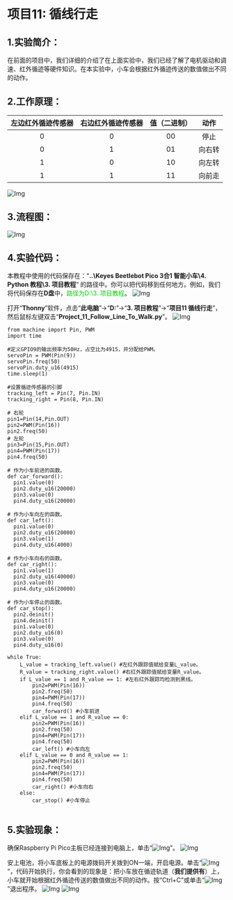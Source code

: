 # 项目11: 循线行走


## 1.实验简介：
在前面的项目中，我们详细的介绍了在上面实验中，我们已经了解了电机驱动和调速、红外循迹等硬件知识。在本实验中，小车会根据红外循迹传送的数值做出不同的动作。

## 2.工作原理：
|左边红外循迹传感器|右边红外循迹传感器|值（二进制）|动作|
| :--: | :--: | :--: | :--: |
|0|0|00|停止|
|0|1|01|向右转|
|1|0|10|向左转|
|1|1|11|向前走|
![Img](../../media/项目11-2img-20230522175919.png)

## 3.流程图：
![Img](../../media/项目11-3img-20230330133157.png)

## 4.实验代码：
本教程中使用的代码保存在：“**..\Keyes Beetlebot Pico 3合1 智能小车\4. Python 教程\3. 项目教程**” 的路径中。你可以把代码移到任何地方。例如，我们将代码保存在**D盘**中，<span style="color: rgb(0, 209, 0);">路径为D:\3. 项目教程</span>。
![Img](../../media/电脑D盘路径img-20230601164744.png)

打开“**Thonny**”软件，点击“**此电脑**”→“**D:**”→“**3. 项目教程**”→“**项目11 循线行走**”，然后鼠标左键双击“**Project_11_Follow_Line_To_Walk.py**”。
![Img](../../media/项目11-4img-20230602102055.png)

```
from machine import Pin, PWM
import time

#定义GPIO9的输出频率为50Hz，占空比为4915，并分配给PWM。
servoPin = PWM(Pin(9))
servoPin.freq(50)
servoPin.duty_u16(4915)
time.sleep(1)

#设置循迹传感器的引脚
tracking_left = Pin(7, Pin.IN)
tracking_right = Pin(8, Pin.IN)

# 右轮
pin1=Pin(14,Pin.OUT)
pin2=PWM(Pin(16))
pin2.freq(50)
# 左轮
pin3=Pin(15,Pin.OUT)
pin4=PWM(Pin(17))
pin4.freq(50)

# 作为小车前进的函数。
def car_forward(): 
  pin1.value(0)
  pin2.duty_u16(20000) 
  pin3.value(0)
  pin4.duty_u16(20000) 

# 作为小车向左的函数。
def car_left(): 
  pin1.value(0)
  pin2.duty_u16(20000)  
  pin3.value(1)
  pin4.duty_u16(4000) 

# 作为小车向右的函数。
def car_right(): 
  pin1.value(1)
  pin2.duty_u16(40000)  
  pin3.value(0)
  pin4.duty_u16(20000)

# 作为小车停止的函数。
def car_stop():
  pin2.deinit()
  pin4.deinit()
  pin1.value(0)
  pin2.duty_u16(0)  
  pin3.value(0)
  pin4.duty_u16(0)

while True:
    L_value = tracking_left.value() #左红外跟踪值赋给变量L_value。
    R_value = tracking_right.value() #右红外跟踪值赋给变量R_value。
    if L_value == 1 and R_value == 1: #左右红外跟踪均检测到黑线。
        pin2=PWM(Pin(16))
        pin2.freq(50)
        pin4=PWM(Pin(17))
        pin4.freq(50) 
        car_forward() #小车前进
    elif L_value == 1 and R_value == 0:
        pin2=PWM(Pin(16))
        pin2.freq(50)
        pin4=PWM(Pin(17))
        pin4.freq(50) 
        car_left() #小车向左
    elif L_value == 0 and R_value == 1:
        pin2=PWM(Pin(16))
        pin2.freq(50)
        pin4=PWM(Pin(17))
        pin4.freq(50) 
        car_right() #小车向右
    else:
        car_stop() #小车停止
        
```
## 5.实验现象：
确保Raspberry Pi Pico主板已经连接到电脑上，单击“![Img](../../media/停止或重启后端进程img-20230511100302.png)”。
![Img](../../media/项目11-5img-20230602102215.png)

安上电池，将小车底板上的电源拨码开关拨到ON一端，开启电源。单击“![Img](../../media/运行img-20230511100130.png)”，代码开始执行，你会看到的现象是：把小车放在循迹轨道（**我们提供有**）上，小车就开始根据红外循迹传送的数值做出不同的动作。按“Ctrl+C”或单击“![Img](../../media/停止或重启后端进程img-20230511100302.png)”退出程序。
![Img](../../media/项目11-6img-20230602102241.png)
![Img](../../media/项目11-1img-20230721190201.png)


